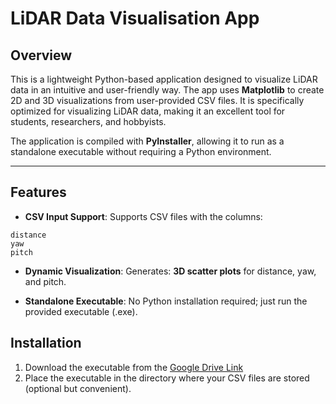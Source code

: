 # LiDAR Data Visualisation App

## Overview

This is a lightweight Python-based application designed to visualize LiDAR data in an intuitive and user-friendly way. The app uses **Matplotlib** to create 2D and 3D visualizations from user-provided CSV files. It is specifically optimized for visualizing LiDAR data, making it an excellent tool for students, researchers, and hobbyists.

The application is compiled with **PyInstaller**, allowing it to run as a standalone executable without requiring a Python environment.

---

## Features

- **CSV Input Support**:
Supports CSV files with the columns:
```
distance
yaw
pitch
```
- **Dynamic Visualization**:
Generates:
**3D scatter plots** for distance, yaw, and pitch.
  
- **Standalone Executable**:
No Python installation required; just run the provided executable (.exe).


## Installation

1. Download the executable from the [Google Drive Link](https://drive.google.com/file/d/1Oh24LKkOq4GPb122MzytcVS6SEJ1n0Ab/view?usp=sharing)
2. Place the executable in the directory where your CSV files are stored (optional but convenient).

